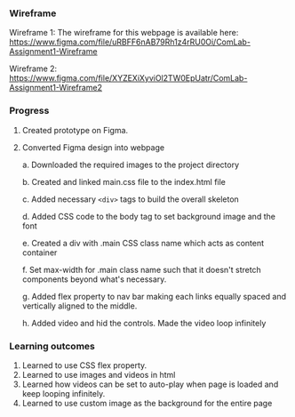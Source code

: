 ### Wireframe

Wireframe 1: The wireframe for this webpage is available here: https://www.figma.com/file/uRBFF6nAB79Rh1z4rRU0Oi/ComLab-Assignment1-Wireframe

Wireframe 2: https://www.figma.com/file/XYZEXiXyviOl2TW0EpUatr/ComLab-Assignment1-Wireframe2

### Progress

1. Created prototype on Figma.
2. Converted Figma design into webpage

    a. Downloaded the required images to the project directory

    b. Created and linked main.css file to the index.html file

    c. Added necessary `<div>` tags to build the overall skeleton

    d. Added CSS code to the body tag to set background image and the font

    e. Created a div with .main CSS class name which acts as content container

    f. Set max-width for .main class name such that it doesn't stretch components beyond what's necessary.

    g. Added flex property to nav bar making each links equally spaced and vertically aligned to the middle.

    h. Added video and hid the controls. Made the video loop infinitely

### Learning outcomes

1. Learned to use CSS flex property.
2. Learned to use images and videos in html
3. Learned how videos can be set to auto-play when page is loaded and keep looping infinitely.
4. Learned to use custom image as the background for the entire page
